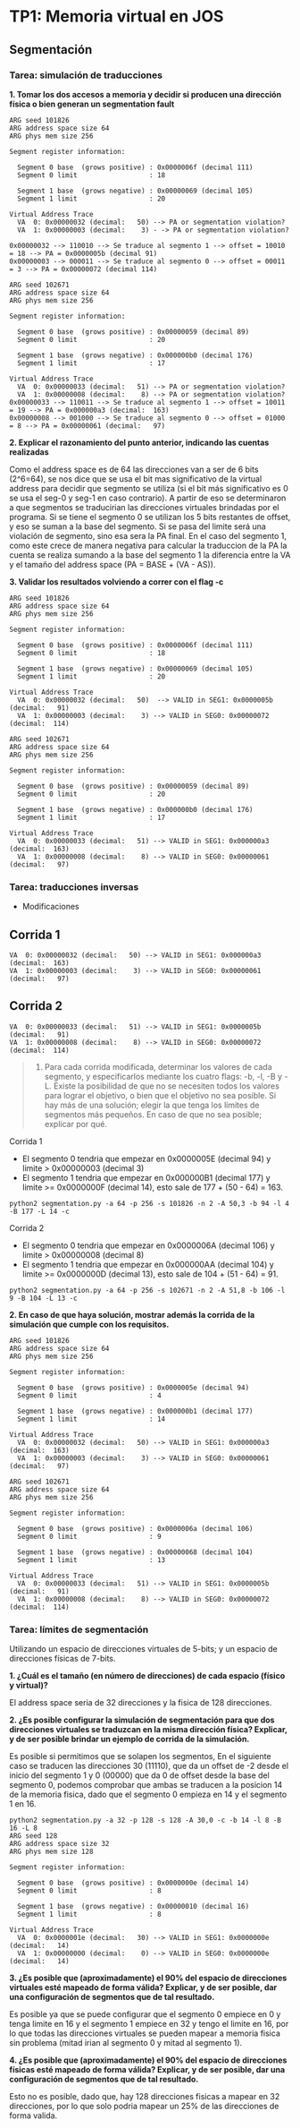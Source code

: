 TP1: Memoria virtual en JOS
===========================

Segmentación
--------------

### Tarea: simulación de traducciones

**1. Tomar los dos accesos a memoria y decidir si producen una dirección física o bien generan un segmentation fault**


```console
ARG seed 101826
ARG address space size 64
ARG phys mem size 256

Segment register information:

  Segment 0 base  (grows positive) : 0x0000006f (decimal 111)
  Segment 0 limit                  : 18

  Segment 1 base  (grows negative) : 0x00000069 (decimal 105)
  Segment 1 limit                  : 20

Virtual Address Trace
  VA  0: 0x00000032 (decimal:   50) --> PA or segmentation violation?
  VA  1: 0x00000003 (decimal:    3) - -> PA or segmentation violation?

0x00000032 --> 110010 --> Se traduce al segmento 1 --> offset = 10010 = 18 --> PA = 0x0000005b (decimal 91)
0x00000003 --> 000011 --> Se traduce al segmento 0 --> offset = 00011 = 3 --> PA = 0x00000072 (decimal 114)
```

```console
ARG seed 102671
ARG address space size 64
ARG phys mem size 256

Segment register information:

  Segment 0 base  (grows positive) : 0x00000059 (decimal 89)
  Segment 0 limit                  : 20

  Segment 1 base  (grows negative) : 0x000000b0 (decimal 176)
  Segment 1 limit                  : 17

Virtual Address Trace
  VA  0: 0x00000033 (decimal:   51) --> PA or segmentation violation?
  VA  1: 0x00000008 (decimal:    8) --> PA or segmentation violation?
0x00000033 --> 110011 --> Se traduce al segmento 1 --> offset = 10011 = 19 --> PA = 0x000000a3 (decimal:  163)
0x00000008 --> 001000 --> Se traduce al segmento 0 --> offset = 01000 = 8 --> PA = 0x00000061 (decimal:   97)
```

**2. Explicar el razonamiento del punto anterior, indicando las cuentas realizadas**

Como el address space es de 64 las direcciones van a ser de 6 bits (2^6=64), se nos dice que se usa el bit mas significativo de la virtual address para decidir que segmento se utiliza (si el bit más significativo es 0 se usa el seg-0 y seg-1 en caso contrario). A partir de eso se determinaron a que segmentos se traducirian las direcciones virtuales brindadas por el programa. 
Si se tiene el segmento 0 se utilizan los 5 bits restantes de offset, y eso se suman a la base del segmento. Si se pasa del limite será una violación de segmento, sino esa sera la PA final. En el caso del segmento 1, como este crece de manera negativa para calcular la traduccion de la PA la cuenta se realiza sumando a la base del segmento 1 la diferencia entre la VA y el tamaño del address space (PA = BASE + (VA - AS)).

**3. Validar los resultados volviendo a correr con el flag -c**
```console
ARG seed 101826
ARG address space size 64
ARG phys mem size 256

Segment register information:

  Segment 0 base  (grows positive) : 0x0000006f (decimal 111)
  Segment 0 limit                  : 18

  Segment 1 base  (grows negative) : 0x00000069 (decimal 105)
  Segment 1 limit                  : 20

Virtual Address Trace
  VA  0: 0x00000032 (decimal:   50)  --> VALID in SEG1: 0x0000005b (decimal:   91)
  VA  1: 0x00000003 (decimal:    3) --> VALID in SEG0: 0x00000072 (decimal:  114)
```

```console
ARG seed 102671
ARG address space size 64
ARG phys mem size 256

Segment register information:

  Segment 0 base  (grows positive) : 0x00000059 (decimal 89)
  Segment 0 limit                  : 20

  Segment 1 base  (grows negative) : 0x000000b0 (decimal 176)
  Segment 1 limit                  : 17

Virtual Address Trace
  VA  0: 0x00000033 (decimal:   51) --> VALID in SEG1: 0x000000a3 (decimal:  163)
  VA  1: 0x00000008 (decimal:    8) --> VALID in SEG0: 0x00000061 (decimal:   97)
```


### Tarea: traducciones inversas

* Modificaciones
  
Corrida 1
---
```terminal
VA  0: 0x00000032 (decimal:   50) --> VALID in SEG1: 0x000000a3 (decimal:  163)
VA  1: 0x00000003 (decimal:    3) --> VALID in SEG0: 0x00000061 (decimal:   97)
```

Corrida 2
---
```terminal
VA  0: 0x00000033 (decimal:   51) --> VALID in SEG1: 0x0000005b (decimal:   91)
VA  1: 0x00000008 (decimal:    8) --> VALID in SEG0: 0x00000072 (decimal:  114)
```


> 1. Para cada corrida modificada, determinar los valores de cada segmento, y especificarlos mediante los cuatro flags: -b, -l, -B y -L. Existe la posibilidad de que no se necesiten todos los valores para lograr el objetivo, o bien que el objetivo no sea posible. Si hay más de una solución; elegir la que tenga los límites de segmentos más pequeños. En caso de que no sea posible; explicar por qué.
   
Corrida 1 
* El segmento 0 tendria que empezar en 0x0000005E (decimal 94) y limite  > 0x00000003 (decimal 3)
* El segmento 1 tendria que empezar en 0x000000B1 (decimal 177) y limite  >= 0x0000000F (decimal 14), esto sale de 177 + (50 - 64) = 163.
   
```console
python2 segmentation.py -a 64 -p 256 -s 101826 -n 2 -A 50,3 -b 94 -l 4 -B 177 -L 14 -c
```

Corrida 2
* El segmento 0 tendria que empezar en 0x0000006A (decimal 106) y limite  > 0x00000008 (decimal 8)
* El segmento 1 tendria que empezar en 0x000000AA (decimal 104) y limite  >= 0x0000000D (decimal 13), esto sale de 104 + (51 - 64) = 91.
  
```console
python2 segmentation.py -a 64 -p 256 -s 102671 -n 2 -A 51,8 -b 106 -l 9 -B 104 -L 13 -c
```

**2. En caso de que haya solución, mostrar además la corrida de la simulación que cumple con los requisitos.**


```console
ARG seed 101826
ARG address space size 64
ARG phys mem size 256

Segment register information:

  Segment 0 base  (grows positive) : 0x0000005e (decimal 94)
  Segment 0 limit                  : 4

  Segment 1 base  (grows negative) : 0x000000b1 (decimal 177)
  Segment 1 limit                  : 14

Virtual Address Trace
  VA  0: 0x00000032 (decimal:   50) --> VALID in SEG1: 0x000000a3 (decimal:  163)
  VA  1: 0x00000003 (decimal:    3) --> VALID in SEG0: 0x00000061 (decimal:   97)
```

```console
ARG seed 102671
ARG address space size 64
ARG phys mem size 256

Segment register information:

  Segment 0 base  (grows positive) : 0x0000006a (decimal 106)
  Segment 0 limit                  : 9

  Segment 1 base  (grows negative) : 0x00000068 (decimal 104)
  Segment 1 limit                  : 13

Virtual Address Trace
  VA  0: 0x00000033 (decimal:   51) --> VALID in SEG1: 0x0000005b (decimal:   91)
  VA  1: 0x00000008 (decimal:    8) --> VALID in SEG0: 0x00000072 (decimal:  114)
```

### Tarea: límites de segmentación

Utilizando un espacio de direcciones virtuales de 5-bits; y un espacio de direcciones físicas de 7-bits.

**1. ¿Cuál es el tamaño (en número de direcciones) de cada espacio (físico y virtual)?**

El address space seria de 32 direcciones y la fisica de 128 direcciones.

**2. ¿Es posible configurar la simulación de segmentación para que dos direcciones virtuales se traduzcan en la misma dirección física? Explicar, y de ser posible brindar un ejemplo de corrida de la simulación.**

Es posible si permitimos que se solapen los segmentos, En el siguiente caso se traducen las direcciones 30 (11110), que da un offset de -2 desde el inicio del segmento 1 y 0 (00000) que da 0 de offset desde la base del segmento 0, podemos comprobar que ambas se traducen a la posicion 14 de la memoria fisica, dado que el segmento 0 empieza en 14 y el segmento 1 en 16.

```terminal
python2 segmentation.py -a 32 -p 128 -s 128 -A 30,0 -c -b 14 -l 8 -B 16 -L 8
ARG seed 128
ARG address space size 32
ARG phys mem size 128

Segment register information:

  Segment 0 base  (grows positive) : 0x0000000e (decimal 14)
  Segment 0 limit                  : 8

  Segment 1 base  (grows negative) : 0x00000010 (decimal 16)
  Segment 1 limit                  : 8

Virtual Address Trace
  VA  0: 0x0000001e (decimal:   30) --> VALID in SEG1: 0x0000000e (decimal:   14)
  VA  1: 0x00000000 (decimal:    0) --> VALID in SEG0: 0x0000000e (decimal:   14)
```

**3. ¿Es posible que (aproximadamente) el 90% del espacio de direcciones virtuales esté mapeado de forma válida? Explicar, y de ser posible, dar una configuración de segmentos que de tal resultado.**
  
Es posible ya que se puede configurar que el segmento 0 empiece en 0 y tenga limite en 16 y el segmento 1 empiece en 32 y tengo el limite en 16, por lo que todas las direcciones virtuales se pueden mapear a memoria fisica sin problema (mitad irian al segmento 0 y mitad al segmento 1).

**4. ¿Es posible que (aproximadamente) el 90% del espacio de direcciones físicas esté mapeado de forma válida? Explicar, y de ser posible, dar una configuración de segmentos que de tal resultado.**

Esto no es posible, dado que, hay 128 direcciones fisicas a mapear en 32 direcciones, por lo que solo podria mapear un 25% de las direcciones de forma valida.